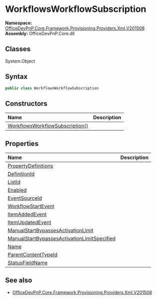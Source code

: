 # WorkflowsWorkflowSubscription
  

**Namespace:** [OfficeDevPnP.Core.Framework.Provisioning.Providers.Xml.V201508](OfficeDevPnP.Core.Framework.Provisioning.Providers.Xml.V201508.md)  
**Assembly:** OfficeDevPnP.Core.dll  
## Classes
System.Object  
## Syntax
```C#
public class WorkflowsWorkflowSubscription
```
## Constructors
|**Name**|**Description**|
|:-----|:-----|
| [WorkflowsWorkflowSubscription()](WorkflowsWorkflowSubscriptionconstructor1details.md) | 
## Properties
|**Name**|**Description**|
|:-----|:-----|
| [PropertyDefinitions](WorkflowsWorkflowSubscription.PropertyDefinitions.md) | 
| [DefinitionId](WorkflowsWorkflowSubscription.DefinitionId.md) | 
| [ListId](WorkflowsWorkflowSubscription.ListId.md) | 
| [Enabled](WorkflowsWorkflowSubscription.Enabled.md) | 
| [EventSourceId](WorkflowsWorkflowSubscription.EventSourceId.md) | 
| [WorkflowStartEvent](WorkflowsWorkflowSubscription.WorkflowStartEvent.md) | 
| [ItemAddedEvent](WorkflowsWorkflowSubscription.ItemAddedEvent.md) | 
| [ItemUpdatedEvent](WorkflowsWorkflowSubscription.ItemUpdatedEvent.md) | 
| [ManualStartBypassesActivationLimit](WorkflowsWorkflowSubscription.ManualStartBypassesActivationLimit.md) | 
| [ManualStartBypassesActivationLimitSpecified](WorkflowsWorkflowSubscription.ManualStartBypassesActivationLimitSpecified.md) | 
| [Name](WorkflowsWorkflowSubscription.Name.md) | 
| [ParentContentTypeId](WorkflowsWorkflowSubscription.ParentContentTypeId.md) | 
| [StatusFieldName](WorkflowsWorkflowSubscription.StatusFieldName.md) | 
## See also
- [OfficeDevPnP.Core.Framework.Provisioning.Providers.Xml.V201508](OfficeDevPnP.Core.Framework.Provisioning.Providers.Xml.V201508.md)
